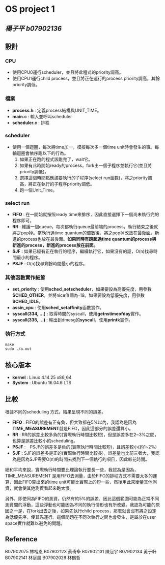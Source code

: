 # OS project 1

## ***楊子平 b07902136***

## 設計


### CPU
- 使用CPU0運行scheduler，並且將此程式的priority調高。
- 使用CPU1運行child process，並且將正在運行的process priority調高，其餘priority調低。

### 檔案
- **process.h** : 定義process結構與UNIT_TIME。
- **main.c** : 輸入並呼叫scheduler
- **scheduler.c** : 排程

### scheduler

- 使用一個迴圈，每次將time加一，模擬每次多一個time unit時會發生的事。每輪迴圈會依序跑以下的行為。
    1. 如果正在跑的程式該跑完了，wait它。
    2. 如果有此時開始ready的process，fork出一個子程序並執行它(並且將priority調低)。
    3. 選擇這個時間點應該要執行的子程序(select run函數)，將之priority調高，將正在執行的子程序priority調低。
    4. 跑一個Unit_Time。

### select run

- **FIFO** : 在一開始就按照ready time來排序，因此直接選擇下一個尚未執行完的程序即可。
- **RR** : 維護一個queue，每次都執行queue最前端的process，執行結束之後就將之pop掉。當執行過time quantum的倍數後，將之pop掉改放在最後面。新進的process也放在最後面。**如果同時有跑超過time quantum的process與新進的process，新進的process放在前面。**
- **SJF** : 如果已經有正在執行的程序，繼續執行它，如果沒有的話，O(n)找尋時間最小的程序。
- **PSJF** : O(n)找尋剩餘時間最小的程序。

### 其他函數實作細節

- **set_priority** : 使用**sched_setscheduler**，如果要設為高優先度，用參數**SCHED_OTHER**，並將nice值調為-19。如果要設為低優先度，用參數**SCHED_IDLE**。
- **assin_cpu** : 使用**sched_setaffinity**函數實作。
- **syscall(334, ...)** : 取得時間的syscall，使用**getnstimeofday**實作。
- **syscall(335, ...)** : 輸出到dmesg的**syscall**，使用**printk**實作。

### 執行方式

```
make
sudo ./a.out
```

## 核心版本

- **kernel** : Linux 4.14.25 x86_64
- **System** : Ubuntu 16.04.6 LTS

## 比較

根據不同的scheduling 方式，結果呈現不同的誤差。

- **FIFO** : FIFO的誤差有正有負，但大致都在5%以內，我認為是因為**TIME_MEASUREMENT**就是FIFO，因此這部分的誤差還算小。
- **RR** : RR的誤差比較多負的(實際執行時間比較短)，但是誤差多在2~3%之間，也算是誤差比較小的scheduling。
- **PSJF** :　PSJF的誤差多是負的(實際執行時間比較短)，且誤差較小(約1~2%)
- **SJF** : SJF的誤差多是正的(實際執行時間比較長)，誤差量也比前三者大，我認為是因為SJF需要O(n)的時間去找到下一個執行的項目，因此較花時間。

總和平均來說，實際執行時間要比理論執行要長一些，我認為是因為，TIME_MEASUREMENT 是用FIFO去測量，由於FIFO的排程方式不需要太多的運算，因此FIFO算出來的time unit可能比實際上的短一些，然後用此來衡量其他測資，就會使其他測資看起來跑太慢。

另外，即使同為FIFO的測資，仍然有約5%的誤差，因此這個範圍可能為正常不同測資間的浮動，這些浮動也可能因為不同的執行情形也有所改變。我認為可能的原因之一是，在fork出去之後，如果先執行child process，那麼就會沒有將之設定為低優先序，使其先運行。這個問題在不同次執行之間也會發生，是屬於在user space實作就難以避免的問題。

## Reference
B07902075 林楷恩
B07902123 蔡奇夆
B07902131 陳冠宇
B07902134 黃于軒
B07902141 林庭風
B07902028 林鶴哲
